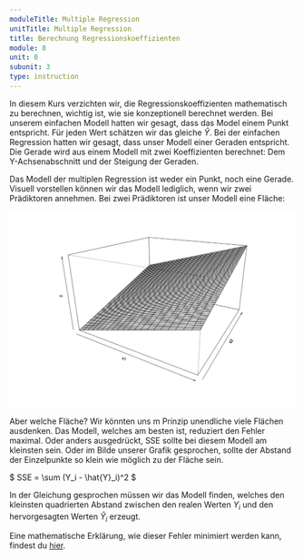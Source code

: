 ```yaml
---
moduleTitle: Multiple Regression
unitTitle: Multiple Regression
title: Berechnung Regressionskoeffizienten
module: 8
unit: 0
subunit: 3
type: instruction
---
```


In diesem Kurs verzichten wir, die Regressionskoeffizienten mathematisch zu berechnen, wichtig ist, wie sie konzeptionell berechnet werden. Bei unserem einfachen Modell hatten wir gesagt, dass das Model einem Punkt entspricht. Für jeden Wert schätzen wir das gleiche $\hat{Y}$. Bei der einfachen Regression hatten wir gesagt, dass unser Modell einer Geraden entspricht. Die Gerade wird aus einem Modell mit zwei Koeffizienten berechnet: Dem Y-Achsenabschnitt und der Steigung der Geraden. 

Das Modell der multiplen Regression ist weder ein Punkt, noch eine Gerade. Visuell vorstellen können wir das Modell lediglich, wenn wir zwei Prädiktoren annehmen. Bei zwei Prädiktoren ist unser Modell eine Fläche:

![](./3d_plot.png)

<!-- ## Load data

http://rstudio-pubs-static.s3.amazonaws.com/9141_4d05657f39d6401884f9e84aa36dc9d8.html

dat <- read.table(header = TRUE, text = "
y   x1  x2
12.37   2.23    9.66
12.66   2.57    8.94
12  3.87    4.4
11.93   3.1 6.64
11.06   3.39    4.91
13.03   2.83    8.52
13.13   3.02    8.04
11.44   2.14    9.05
12.86   3.04    7.71
10.84   3.26    5.11
11.2    3.39    5.05
11.56   2.35    8.51
10.83   2.76    6.59
12.63   3.9 4.9
12.46   3.16    6.96
")

## Fit a linear regression
lmFit <- lm(y ~ x1 + x2, data = dat)


## Create x1, x2 values to predict y for
x1 <- seq(from = 2, to =  4, by = 0.1)
x2 <- seq(from = 4, to = 10, by = 0.1)

## Predict y
y <- outer(X = x1, Y = x2, FUN = function(x1, x2) {
  
  predict(lmFit, newdata = data.frame(x1 = x1, x2 = x2))
})

## Regression plane
persp(x = x1,
      y = x2,
      z = y,
      theta = 30, phi = 20, expand = 0.6, shade = 0.3) -->

Aber welche Fläche? Wir könnten uns m Prinzip unendliche viele Flächen ausdenken. Das Modell, welches am besten ist, reduziert den Fehler maximal. Oder anders ausgedrückt, SSE sollte bei diesem Modell am kleinsten sein. Oder im Bilde unserer Grafik gesprochen, sollte der Abstand der Einzelpunkte so klein wie möglich zu der Fläche sein. 

$
SSE = \sum (Y_i - \hat{Y}_i)^2
$

In der Gleichung gesprochen müssen wir das Modell finden, welches den kleinsten quadrierten Abstand zwischen den realen Werten $Y_i$ und den hervorgesagten Werten $\hat{Y}_i$ erzeugt. 

Eine mathematische Erklärung, wie dieser Fehler minimiert werden kann, findest du [hier](https://medium.com/@andrew.chamberlain/the-linear-algebra-view-of-least-squares-regression-f67044b7f39b).